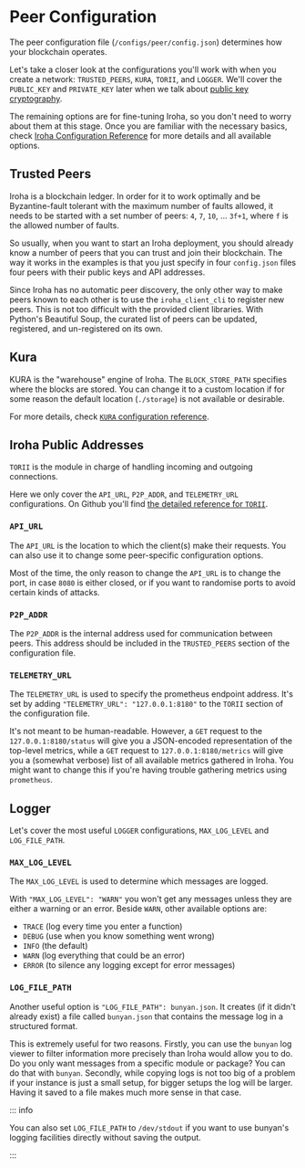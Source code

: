 # Peer Configuration

The peer configuration file (`/configs/peer/config.json`) determines how
your blockchain operates.

Let's take a closer look at the configurations you'll work with when you
create a network: `TRUSTED_PEERS`, `KURA`, `TORII`, and `LOGGER`. We'll
cover the `PUBLIC_KEY` and `PRIVATE_KEY` later when we talk about
[public key cryptography](keys.md).

The remaining options are for fine-tuning Iroha, so you don't need to worry
about them at this stage. Once you are familiar with the necessary basics,
check
[Iroha Configuration Reference](https://github.com/hyperledger/iroha/blob/iroha2-dev/docs/source/references/config.md)
for more details and all available options.

## Trusted Peers

Iroha is a blockchain ledger. In order for it to work optimally and be
Byzantine-fault tolerant with the maximum number of faults allowed, it
needs to be started with a set number of peers: `4`, `7`, `10`, ... `3f+1`,
where `f` is the allowed number of faults.

So usually, when you want to start an Iroha deployment, you should already
know a number of peers that you can trust and join their blockchain. The
way it works in the examples is that you just specify in four `config.json`
files four peers with their public keys and API addresses.

Since Iroha has no automatic peer discovery, the only other way to make
peers known to each other is to use the `iroha_client_cli` to register new
peers. This is not too difficult with the provided client libraries. With
Python's Beautiful Soup, the curated list of peers can be updated,
registered, and un-registered on its own.

## Kura

KURA is the "warehouse" engine of Iroha. The `BLOCK_STORE_PATH` specifies
where the blocks are stored. You can change it to a custom location if for
some reason the default location (`./storage`) is not available or
desirable.

For more details, check
[`KURA` configuration reference](https://github.com/hyperledger/iroha/blob/iroha2-dev/docs/source/references/config.md#kura).

## Iroha Public Addresses

`TORII` is the module in charge of handling incoming and outgoing
connections.

Here we only cover the `API_URL`, `P2P_ADDR`, and `TELEMETRY_URL`
configurations. On Github you'll find
[the detailed reference for `TORII`](https://github.com/hyperledger/iroha/blob/iroha2-dev/docs/source/references/config.md#torii).

### `API_URL`

The `API_URL` is the location to which the client(s) make their requests.
You can also use it to change some peer-specific configuration options.

Most of the time, the only reason to change the `API_URL` is to change the
port, in case `8080` is either closed, or if you want to randomise ports to
avoid certain kinds of attacks.

### `P2P_ADDR`

The `P2P_ADDR` is the internal address used for communication between
peers. This address should be included in the `TRUSTED_PEERS` section of
the configuration file.

### `TELEMETRY_URL`

The `TELEMETRY_URL` is used to specify the prometheus endpoint address.
It's set by adding `"TELEMETRY_URL": "127.0.0.1:8180"` to the `TORII`
section of the configuration file.

It's not meant to be human-readable. However, a `GET` request to the
`127.0.0.1:8180/status` will give you a JSON-encoded representation of the
top-level metrics, while a `GET` request to `127.0.0.1:8180/metrics` will
give you a (somewhat verbose) list of all available metrics gathered in
Iroha. You might want to change this if you're having trouble gathering
metrics using `prometheus`.

## Logger

Let's cover the most useful `LOGGER` configurations, `MAX_LOG_LEVEL` and
`LOG_FILE_PATH`.

### `MAX_LOG_LEVEL`

The `MAX_LOG_LEVEL` is used to determine which messages are logged.

With `"MAX_LOG_LEVEL": "WARN"` you won't get any messages unless they are
either a warning or an error. Beside `WARN`, other available options are:

- `TRACE` (log every time you enter a function)
- `DEBUG` (use when you know something went wrong)
- `INFO` (the default)
- `WARN` (log everything that could be an error)
- `ERROR` (to silence any logging except for error messages)

### `LOG_FILE_PATH`

Another useful option is `"LOG_FILE_PATH": bunyan.json`. It creates (if it
didn't already exist) a file called `bunyan.json` that contains the message
log in a structured format.

This is extremely useful for two reasons. Firstly, you can use the `bunyan`
log viewer to filter information more precisely than Iroha would allow you
to do. Do you only want messages from a specific module or package? You can
do that with `bunyan`. Secondly, while copying logs is not too big of a
problem if your instance is just a small setup, for bigger setups the log
will be larger. Having it saved to a file makes much more sense in that
case.

::: info

You can also set `LOG_FILE_PATH` to `/dev/stdout` if you want to use
bunyan's logging facilities directly without saving the output.

:::

